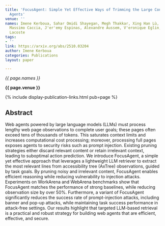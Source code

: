 ```yaml
---
title: 'FocusAgent: Simple Yet Effective Ways of Trimming the Large Context of Web
  Agents'
venue: ''
names: Imene Kerboua, Sahar Omidi Shayegan, Megh Thakkar, Xing Han Lù, Léo Boisvert,
  Massimo Caccia, J'er'emy Espinas, Alexandre Aussem, V'eronique Eglin, Alexandre
  Lacoste
tags:
- ''
link: https://arxiv.org/abs/2510.03204
author: Imene Kerboua
categories: Publications
layout: paper

---
```


*{{ page.names }}*

**{{ page.venue }}**

{% include display-publication-links.html pub=page %}

## Abstract

Web agents powered by large language models (LLMs) must process lengthy web page observations to complete user goals; these pages often exceed tens of thousands of tokens. This saturates context limits and increases computational cost processing; moreover, processing full pages exposes agents to security risks such as prompt injection. Existing pruning strategies either discard relevant content or retain irrelevant context, leading to suboptimal action prediction. We introduce FocusAgent, a simple yet effective approach that leverages a lightweight LLM retriever to extract the most relevant lines from accessibility tree (AxTree) observations, guided by task goals. By pruning noisy and irrelevant content, FocusAgent enables efficient reasoning while reducing vulnerability to injection attacks. Experiments on WorkArena and WebArena benchmarks show that FocusAgent matches the performance of strong baselines, while reducing observation size by over 50%. Furthermore, a variant of FocusAgent significantly reduces the success rate of prompt-injection attacks, including banner and pop-up attacks, while maintaining task success performance in attack-free settings. Our results highlight that targeted LLM-based retrieval is a practical and robust strategy for building web agents that are efficient, effective, and secure.